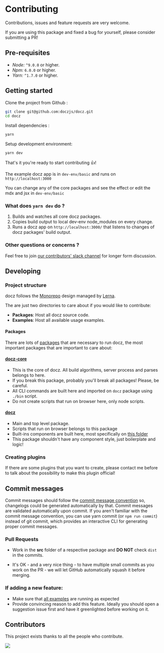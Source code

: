 # Contributing

Contributions, issues and feature requests are very welcome.

If you are using this package and fixed a bug for yourself, please consider submitting a PR!

## Pre-requisites

- _Node:_ `^9.0.0` or higher.
- _Npm:_ `6.0.0` or higher.
- _Yarn:_ `^1.7.0` or higher.

## Getting started

Clone the project from Github :

```sh
git clone git@github.com:doczjs/docz.git
cd docz
```

Install dependencies :

```sh
yarn
```

Setup development environment:

```sh
yarn dev
```

That's it you're ready to start contributing 👍!

The example docz app is in `dev-env/basic` and runs on `http://localhost:3000`

You can change any of the core packages and see the effect or edit the mdx and jsx in `dev-env/basic`

### What does `yarn dev` do ?

1. Builds and watches all core docz packages.
2. Copies build output to local dev-env node_modules on every change.
3. Runs a docz app on `http://localhost:3000/` that listens to changes of docz packages' build output.

### Other questions or concerns ?

Feel free to join [our contributors' slack channel](https://join.slack.com/t/docz-workspace/shared_invite/enQtNzc4ODc2ODA3NzUxLWI0ZmYwY2NhNjhkNDFjN2UzYzlmMDcwZjQyZGY4MWQ1NmQwZDVlZDE4MmE3N2I4MWRjZTAxZjY4ODk4NGMzZjg) for longer form discussion.

## Developing

### Project structure

docz follows the [Monorepo](https://en.wikipedia.org/wiki/Monorepo) design managed by [Lerna](https://github.com/lerna/lerna).

The are just two directories to care about if you would like to contribute:

- **Packages**: Host all docz source code.
- **Examples**: Host all available usage examples.

#### Packages

There are lots of [packages](https://github.com/pedronauck/docz/tree/master/core) that are necessary to run docz, the most important packages that are important to care about:

#### **[docz-core](https://github.com/pedronauck/docz/tree/master/core/docz-core)**

- This is the core of docz. All build algorithms, server process and parses belongs to here.
- If you break this package, probably you'll break all packages! Please, be careful.
- All CLI commands are built here and imported on `docz` package using `./bin` script.
- Do not create scripts that run on browser here, only node scripts.

#### **[docz](https://github.com/pedronauck/docz/tree/master/core/docz)**

- Main and top level package.
- Scripts that run on browser belongs to this package
- Built-ins components are built here, most specifically on [this folder](https://github.com/pedronauck/docz/tree/master/core/docz/src/components)
- This package shouldn't have any component style, just boilerplate and logic!

### Creating plugins

If there are some plugins that you want to create, please contact me before to talk about the possibility to make this plugin official!

## Commit messages

Commit messages should follow the [commit message convention](https://conventionalcommits.org/) so, changelogs could be generated automatically by that. Commit messages are validated automatically upon commit. If you aren't familiar with the commit message convention, you can use yarn commit (or `npm run commit`) instead of git commit, which provides an interactive CLI for generating proper commit messages.

### Pull Requests

- Work in the **src** folder of a respective package and **DO NOT** check `dist` in the commits.

- It's OK - and a very nice thing - to have multiple small commits as you work on the PR - we will let GitHub automatically squash it before merging.

### If adding a new feature:

- Make sure that [all examples](https://github.com/pedronauck/docz/tree/master/examples) are running as expected
- Provide convincing reason to add this feature. Ideally you should open a suggestion issue first and have it greenlighted before working on it.

## Contributors

This project exists thanks to all the people who contribute.

<a href="https://github.com/pedronauck/docz/graphs/contributors"><img src="https://opencollective.com/docz/contributors.svg?width=890&button=false" /></a>
